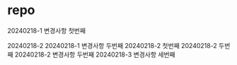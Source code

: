 # repo

20240218-1 변경사항 첫번째

20240218-2
20240218-1 변경사항 두번째
20240218-2 첫번째
20240218-2 두번째
20240218-2 변경사항 두번째
20240218-3 변경사항 세번째